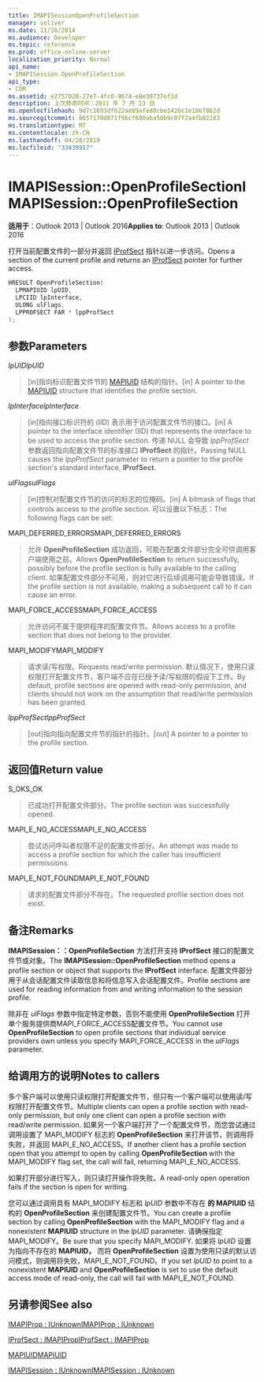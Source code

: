 ```yaml
---
title: IMAPISessionOpenProfileSection
manager: soliver
ms.date: 11/16/2014
ms.audience: Developer
ms.topic: reference
ms.prod: office-online-server
localization_priority: Normal
api_name:
- IMAPISession.OpenProfileSection
api_type:
- COM
ms.assetid: e2757028-27e7-4fc0-9674-e8e30737ef1d
description: 上次修改时间：2011 年 7 月 23 日
ms.openlocfilehash: 9d7c1693dfb22ae89afed8cbe1426c1e186f8b2d
ms.sourcegitcommit: 8657170d071f9bcf680aba50b9c07f2a4fb82283
ms.translationtype: MT
ms.contentlocale: zh-CN
ms.lasthandoff: 04/28/2019
ms.locfileid: "33439917"
---
```

# <a name="imapisessionopenprofilesection"></a><span data-ttu-id="914ba-103">IMAPISession::OpenProfileSection</span><span class="sxs-lookup"><span data-stu-id="914ba-103">IMAPISession::OpenProfileSection</span></span>

  
  
<span data-ttu-id="914ba-104">**适用于**：Outlook 2013 | Outlook 2016</span><span class="sxs-lookup"><span data-stu-id="914ba-104">**Applies to**: Outlook 2013 | Outlook 2016</span></span> 
  
<span data-ttu-id="914ba-105">打开当前配置文件的一部分并返回 [IProfSect](iprofsectimapiprop.md) 指针以进一步访问。</span><span class="sxs-lookup"><span data-stu-id="914ba-105">Opens a section of the current profile and returns an [IProfSect](iprofsectimapiprop.md) pointer for further access.</span></span> 
  
```cpp
HRESULT OpenProfileSection(
  LPMAPIUID lpUID,
  LPCIID lpInterface,
  ULONG ulFlags,
  LPPROFSECT FAR * lppProfSect
);
```

## <a name="parameters"></a><span data-ttu-id="914ba-106">参数</span><span class="sxs-lookup"><span data-stu-id="914ba-106">Parameters</span></span>

 <span data-ttu-id="914ba-107">_lpUID_</span><span class="sxs-lookup"><span data-stu-id="914ba-107">_lpUID_</span></span>
  
> <span data-ttu-id="914ba-108">[in]指向标识配置文件节的 [MAPIUID](mapiuid.md) 结构的指针。</span><span class="sxs-lookup"><span data-stu-id="914ba-108">[in] A pointer to the [MAPIUID](mapiuid.md) structure that identifies the profile section.</span></span> 
    
 <span data-ttu-id="914ba-109">_lpInterface_</span><span class="sxs-lookup"><span data-stu-id="914ba-109">_lpInterface_</span></span>
  
> <span data-ttu-id="914ba-110">[in]指向接口标识符的 (IID) 表示用于访问配置文件节的接口。</span><span class="sxs-lookup"><span data-stu-id="914ba-110">[in] A pointer to the interface identifier (IID) that represents the interface to be used to access the profile section.</span></span> <span data-ttu-id="914ba-111">传递 NULL 会导致  _lppProfSect_ 参数返回指向配置文件节的标准接口 **IProfSect** 的指针。</span><span class="sxs-lookup"><span data-stu-id="914ba-111">Passing NULL causes the  _lppProfSect_ parameter to return a pointer to the profile section's standard interface, **IProfSect**.</span></span>
    
 <span data-ttu-id="914ba-112">_ulFlags_</span><span class="sxs-lookup"><span data-stu-id="914ba-112">_ulFlags_</span></span>
  
> <span data-ttu-id="914ba-113">[in]控制对配置文件节的访问的标志的位掩码。</span><span class="sxs-lookup"><span data-stu-id="914ba-113">[in] A bitmask of flags that controls access to the profile section.</span></span> <span data-ttu-id="914ba-114">可以设置以下标志：</span><span class="sxs-lookup"><span data-stu-id="914ba-114">The following flags can be set:</span></span>
    
<span data-ttu-id="914ba-115">MAPI_DEFERRED_ERRORS</span><span class="sxs-lookup"><span data-stu-id="914ba-115">MAPI_DEFERRED_ERRORS</span></span> 
  
> <span data-ttu-id="914ba-116">允许 **OpenProfileSection** 成功返回，可能在配置文件部分完全可供调用客户端使用之前。</span><span class="sxs-lookup"><span data-stu-id="914ba-116">Allows **OpenProfileSection** to return successfully, possibly before the profile section is fully available to the calling client.</span></span> <span data-ttu-id="914ba-117">如果配置文件部分不可用，则对它进行后续调用可能会导致错误。</span><span class="sxs-lookup"><span data-stu-id="914ba-117">If the profile section is not available, making a subsequent call to it can cause an error.</span></span> 
    
<span data-ttu-id="914ba-118">MAPI_FORCE_ACCESS</span><span class="sxs-lookup"><span data-stu-id="914ba-118">MAPI_FORCE_ACCESS</span></span>
  
> <span data-ttu-id="914ba-119">允许访问不属于提供程序的配置文件节。</span><span class="sxs-lookup"><span data-stu-id="914ba-119">Allows access to a profile section that does not belong to the provider.</span></span>
    
<span data-ttu-id="914ba-120">MAPI_MODIFY</span><span class="sxs-lookup"><span data-stu-id="914ba-120">MAPI_MODIFY</span></span> 
  
> <span data-ttu-id="914ba-121">请求读/写权限。</span><span class="sxs-lookup"><span data-stu-id="914ba-121">Requests read/write permission.</span></span> <span data-ttu-id="914ba-122">默认情况下，使用只读权限打开配置文件节，客户端不应在已授予读/写权限的假设下工作。</span><span class="sxs-lookup"><span data-stu-id="914ba-122">By default, profile sections are opened with read-only permission, and clients should not work on the assumption that read/write permission has been granted.</span></span> 
    
 <span data-ttu-id="914ba-123">_lppProfSect_</span><span class="sxs-lookup"><span data-stu-id="914ba-123">_lppProfSect_</span></span>
  
> <span data-ttu-id="914ba-124">[out]指向指向配置文件节的指针的指针。</span><span class="sxs-lookup"><span data-stu-id="914ba-124">[out] A pointer to a pointer to the profile section.</span></span>
    
## <a name="return-value"></a><span data-ttu-id="914ba-125">返回值</span><span class="sxs-lookup"><span data-stu-id="914ba-125">Return value</span></span>

<span data-ttu-id="914ba-126">S_OK</span><span class="sxs-lookup"><span data-stu-id="914ba-126">S_OK</span></span> 
  
> <span data-ttu-id="914ba-127">已成功打开配置文件部分。</span><span class="sxs-lookup"><span data-stu-id="914ba-127">The profile section was successfully opened.</span></span>
    
<span data-ttu-id="914ba-128">MAPI_E_NO_ACCESS</span><span class="sxs-lookup"><span data-stu-id="914ba-128">MAPI_E_NO_ACCESS</span></span> 
  
> <span data-ttu-id="914ba-129">尝试访问呼叫者权限不足的配置文件部分。</span><span class="sxs-lookup"><span data-stu-id="914ba-129">An attempt was made to access a profile section for which the caller has insufficient permissions.</span></span>
    
<span data-ttu-id="914ba-130">MAPI_E_NOT_FOUND</span><span class="sxs-lookup"><span data-stu-id="914ba-130">MAPI_E_NOT_FOUND</span></span> 
  
> <span data-ttu-id="914ba-131">请求的配置文件部分不存在。</span><span class="sxs-lookup"><span data-stu-id="914ba-131">The requested profile section does not exist.</span></span>
    
## <a name="remarks"></a><span data-ttu-id="914ba-132">备注</span><span class="sxs-lookup"><span data-stu-id="914ba-132">Remarks</span></span>

<span data-ttu-id="914ba-133">**IMAPISession：：OpenProfileSection** 方法打开支持 **IProfSect** 接口的配置文件节或对象。</span><span class="sxs-lookup"><span data-stu-id="914ba-133">The **IMAPISession::OpenProfileSection** method opens a profile section or object that supports the **IProfSect** interface.</span></span> <span data-ttu-id="914ba-134">配置文件部分用于从会话配置文件读取信息和将信息写入会话配置文件。</span><span class="sxs-lookup"><span data-stu-id="914ba-134">Profile sections are used for reading information from and writing information to the session profile.</span></span> 
  
<span data-ttu-id="914ba-135">除非在 _ulFlags_ 参数中指定特定参数，否则不能使用 **OpenProfileSection** 打开单个服务提供商MAPI_FORCE_ACCESS配置文件节。</span><span class="sxs-lookup"><span data-stu-id="914ba-135">You cannot use **OpenProfileSection** to open profile sections that individual service providers own unless you specify MAPI_FORCE_ACCESS in the  _ulFlags_ parameter.</span></span> 
  
## <a name="notes-to-callers"></a><span data-ttu-id="914ba-136">给调用方的说明</span><span class="sxs-lookup"><span data-stu-id="914ba-136">Notes to callers</span></span>

<span data-ttu-id="914ba-137">多个客户端可以使用只读权限打开配置文件节，但只有一个客户端可以使用读/写权限打开配置文件节。</span><span class="sxs-lookup"><span data-stu-id="914ba-137">Multiple clients can open a profile section with read-only permission, but only one client can open a profile section with read/write permission.</span></span> <span data-ttu-id="914ba-138">如果另一个客户端打开了一个配置文件节，而您尝试通过调用设置了 MAPI_MODIFY 标志的 **OpenProfileSection** 来打开该节，则调用将失败，并返回 MAPI_E_NO_ACCESS。</span><span class="sxs-lookup"><span data-stu-id="914ba-138">If another client has a profile section open that you attempt to open by calling **OpenProfileSection** with the MAPI_MODIFY flag set, the call will fail, returning MAPI_E_NO_ACCESS.</span></span> 
  
<span data-ttu-id="914ba-139">如果打开部分进行写入，则只读打开操作将失败。</span><span class="sxs-lookup"><span data-stu-id="914ba-139">A read-only open operation fails if the section is open for writing.</span></span> 
  
<span data-ttu-id="914ba-140">您可以通过调用具有 MAPI_MODIFY 标志和 _lpUID_ 参数中不存在 **的 MAPIUID** 结构的 **OpenProfileSection** 来创建配置文件节。</span><span class="sxs-lookup"><span data-stu-id="914ba-140">You can create a profile section by calling **OpenProfileSection** with the MAPI_MODIFY flag and a nonexistent **MAPIUID** structure in the  _lpUID_ parameter.</span></span> <span data-ttu-id="914ba-141">请确保指定MAPI_MODIFY。</span><span class="sxs-lookup"><span data-stu-id="914ba-141">Be sure that you specify MAPI_MODIFY.</span></span> <span data-ttu-id="914ba-142">如果将  _lpUID_ 设置为指向不存在的 **MAPIUID，** 而将 **OpenProfileSection** 设置为使用只读的默认访问模式，则调用将失败，MAPI_E_NOT_FOUND。</span><span class="sxs-lookup"><span data-stu-id="914ba-142">If you set  _lpUID_ to point to a nonexistent **MAPIUID** and **OpenProfileSection** is set to use the default access mode of read-only, the call will fail with MAPI_E_NOT_FOUND.</span></span> 
  
## <a name="see-also"></a><span data-ttu-id="914ba-143">另请参阅</span><span class="sxs-lookup"><span data-stu-id="914ba-143">See also</span></span>



[<span data-ttu-id="914ba-144">IMAPIProp : IUnknown</span><span class="sxs-lookup"><span data-stu-id="914ba-144">IMAPIProp : IUnknown</span></span>](imapipropiunknown.md)
  
[<span data-ttu-id="914ba-145">IProfSect : IMAPIProp</span><span class="sxs-lookup"><span data-stu-id="914ba-145">IProfSect : IMAPIProp</span></span>](iprofsectimapiprop.md)
  
[<span data-ttu-id="914ba-146">MAPIUID</span><span class="sxs-lookup"><span data-stu-id="914ba-146">MAPIUID</span></span>](mapiuid.md)
  
[<span data-ttu-id="914ba-147">IMAPISession : IUnknown</span><span class="sxs-lookup"><span data-stu-id="914ba-147">IMAPISession : IUnknown</span></span>](imapisessioniunknown.md)

